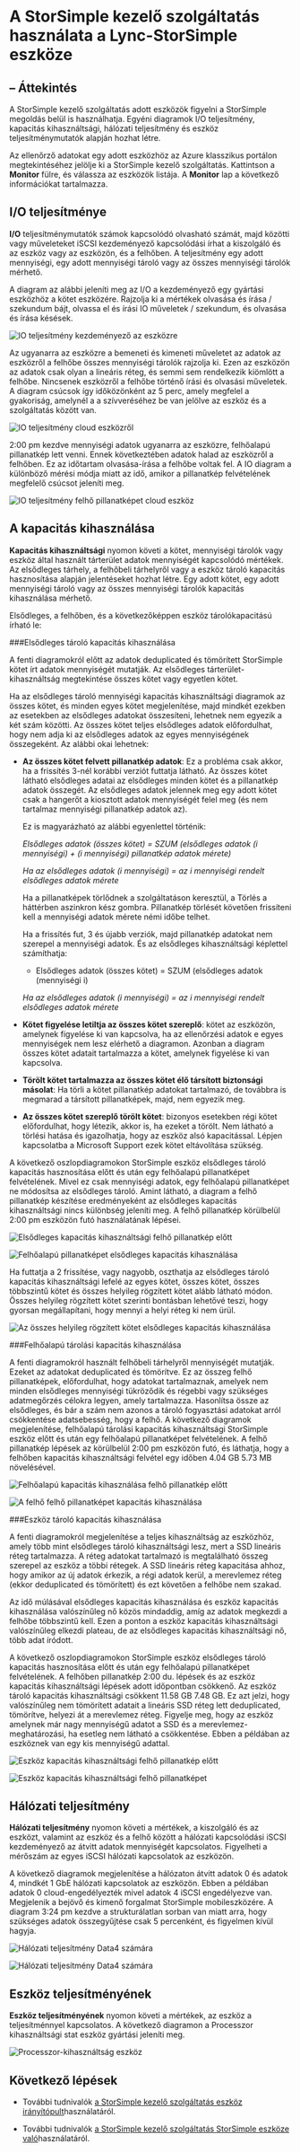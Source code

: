 <properties 
   pageTitle="Figyelheti a StorSimple eszköz |} Microsoft Azure"
   description="A StorSimple kezelő szolgáltatás használata a Lync-I/O teljesítmény, kapacitás kihasználása, hálózati teljesítmény és eszköz teljesítményének ismerteti."
   services="storsimple"
   documentationCenter="NA"
   authors="alkohli"
   manager="carmonm"
   editor="" />
<tags 
   ms.service="storsimple"
   ms.devlang="NA"
   ms.topic="article"
   ms.tgt_pltfrm="NA"
   ms.workload="TBD"
   ms.date="08/16/2016"
   ms.author="alkohli" />

# <a name="use-the-storsimple-manager-service-to-monitor-your-storsimple-device"></a>A StorSimple kezelő szolgáltatás használata a Lync-StorSimple eszköze 

## <a name="overview"></a>– Áttekintés

A StorSimple kezelő szolgáltatás adott eszközök figyelni a StorSimple megoldás belül is használhatja. Egyéni diagramok I/O teljesítmény, kapacitás kihasználtsági, hálózati teljesítmény és eszköz teljesítménymutatók alapján hozhat létre. 

Az ellenőrző adatokat egy adott eszközhöz az Azure klasszikus portálon megtekintéséhez jelölje ki a StorSimple kezelő szolgáltatás. Kattintson a **Monitor** fülre, és válassza az eszközök listája. A **Monitor** lap a következő információkat tartalmazza.

## <a name="io-performance"></a>I/O teljesítménye 

**I/O** teljesítménymutatók számok kapcsolódó olvasható számát, majd közötti vagy műveleteket iSCSI kezdeményező kapcsolódási írhat a kiszolgáló és az eszköz vagy az eszközön, és a felhőben. A teljesítmény egy adott mennyiségi, egy adott mennyiségi tároló vagy az összes mennyiségi tárolók mérhető.

A diagram az alábbi jeleníti meg az I/O a kezdeményező egy gyártási eszközhöz a kötet eszközére. Rajzolja ki a mértékek olvasása és írása / szekundum bájt, olvassa el és írási IO műveletek / szekundum, és olvasása és írása késések.

![IO teljesítmény kezdeményező az eszközre](./media/storsimple-monitor-device/StorSimple_IO_Performance_For_InitiatorTODevice_For_AllVolumesM.png)

Az ugyanarra az eszközre a bemeneti és kimeneti műveletet az adatok az eszközről a felhőbe összes mennyiségi tárolók rajzolja ki. Ezen az eszközön az adatok csak olyan a lineáris réteg, és semmi sem rendelkezik kiömlött a felhőbe. Nincsenek eszközről a felhőbe történő írási és olvasási műveletek. A diagram csúcsok így időközönként az 5 perc, amely megfelel a gyakoriság, amelynél a a szívveréséhez be van jelölve az eszköz és a szolgáltatás között van. 

![IO teljesítmény cloud eszközről](./media/storsimple-monitor-device/StorSimple_IO_Performance_For_DeviceTOCloud_For_AllVolumeContainersM.png)


2:00 pm kezdve mennyiségi adatok ugyanarra az eszközre, felhőalapú pillanatkép lett venni. Ennek következtében adatok halad az eszközről a felhőben. Ez az időtartam olvasása-írása a felhőbe voltak fel. A IO diagram a különböző mérési módja miatt az idő, amikor a pillanatkép felvételének megfelelő csúcsot jeleníti meg. 

![IO teljesítmény felhő pillanatképet cloud eszköz](./media/storsimple-monitor-device/StorSimple_IO_Performance_For_DeviceTOCloud_For_AllVolumeContainers2M.png)


## <a name="capacity-utilization"></a>A kapacitás kihasználása 

**Kapacitás kihasználtsági** nyomon követi a kötet, mennyiségi tárolók vagy eszköz által használt tárterület adatok mennyiségét kapcsolódó mértékek. Az elsődleges tárhely, a felhőbeli tárhelyről vagy a eszköz tároló kapacitás hasznosítása alapján jelentéseket hozhat létre. Egy adott kötet, egy adott mennyiségi tároló vagy az összes mennyiségi tárolók kapacitás kihasználása mérhető.


Elsődleges, a felhőben, és a következőképpen eszköz tárolókapacitású írható le:

###<a name="primary-storage-capacity-utilization"></a>Elsődleges tároló kapacitás kihasználása
 
A fenti diagramokról előtt az adatok deduplicated és tömörített StorSimple kötet írt adatok mennyiségét mutatják. Az elsődleges tárterület-kihasználtság megtekintése összes kötet vagy egyetlen kötet.

Ha az elsődleges tároló mennyiségi kapacitás kihasználtsági diagramok az összes kötet, és minden egyes kötet megjelenítése, majd mindkét ezekben az esetekben az elsődleges adatokat összesíteni, lehetnek nem egyezik a két szám közötti. Az összes kötet teljes elsődleges adatok előfordulhat, hogy nem adja ki az elsődleges adatok az egyes mennyiségének összegeként. Az alábbi okai lehetnek:

- **Az összes kötet felvett pillanatkép adatok**: Ez a probléma csak akkor, ha a frissítés 3-nél korábbi verziót futtatja látható. Az összes kötet látható elsődleges adatai az elsődleges minden kötet és a pillanatkép adatok összegét. Az elsődleges adatok jelennek meg egy adott kötet csak a hangerőt a kiosztott adatok mennyiségét felel meg (és nem tartalmaz mennyiségi pillanatkép adatok az).

    Ez is magyarázható az alábbi egyenlettel történik:

    *Elsődleges adatok (összes kötet) = SZUM (elsődleges adatok (i mennyiségi) + (i mennyiségi) pillanatkép adatok mérete)*
    
    *Ha az elsődleges adatok (i mennyiségi) = az i mennyiségi rendelt elsődleges adatok mérete*
 
    Ha a pillanatképek törlődnek a szolgáltatáson keresztül, a Törlés a háttérben aszinkron kész gombra. Pillanatkép törlését követően frissíteni kell a mennyiségi adatok mérete némi időbe telhet. 

    Ha a frissítés fut, 3 és újabb verziók, majd pillanatkép adatokat nem szerepel a mennyiségi adatok. És az elsődleges kihasználtsági képlettel számíthatja:

    * Elsődleges adatok (összes kötet) = SZUM (elsődleges adatok (mennyiségi i)
    
    *Ha az elsődleges adatok (i mennyiségi) = az i mennyiségi rendelt elsődleges adatok mérete*
 
- **Kötet figyelése letiltja az összes kötet szereplő**: kötet az eszközön, amelynek figyelése ki van kapcsolva, ha az ellenőrzési adatok e egyes mennyiségek nem lesz elérhető a diagramon. Azonban a diagram összes kötet adatait tartalmazza a kötet, amelynek figyelése ki van kapcsolva. 
 
- **Törölt kötet tartalmazza az összes kötet élő társított biztonsági másolat**: Ha törli a kötet pillanatkép adatokat tartalmazó, de továbbra is megmarad a társított pillanatképek, majd, nem egyezik meg.

- **Az összes kötet szereplő törölt kötet**: bizonyos esetekben régi kötet előfordulhat, hogy létezik, akkor is, ha ezeket a törölt. Nem látható a törlési hatása és igazolhatja, hogy az eszköz alsó kapacitással. Lépjen kapcsolatba a Microsoft Support ezek kötet eltávolítása szükség.

A következő oszlopdiagramokon StorSimple eszköz elsődleges tároló kapacitás hasznosítása előtt és után egy felhőalapú pillanatképet felvételének. Mivel ez csak mennyiségi adatok, egy felhőalapú pillanatképet ne módosítsa az elsődleges tároló. Amint látható, a diagram a felhő pillanatkép készítése eredményeként az elsődleges kapacitás kihasználtsági nincs különbség jeleníti meg. A felhő pillanatkép körülbelül 2:00 pm eszközön futó használatának lépései.

![Elsődleges kapacitás kihasználtsági felhő pillanatkép előtt](./media/storsimple-monitor-device/StorSimple_PrimaryCapacityUtil_For_AllVolumes2M.png)

![Felhőalapú pillanatképet elsődleges kapacitás kihasználása](./media/storsimple-monitor-device/StorSimple_PrimaryCapacityUtil_For_AllVolumes1M.png)

Ha futtatja a 2 frissítése, vagy nagyobb, oszthatja az elsődleges tároló kapacitás kihasználtsági lefelé az egyes kötet, összes kötet, összes többszintű kötet és összes helyileg rögzített kötet alább látható módon. Összes helyileg rögzített kötet szerinti bontásban lehetővé teszi, hogy gyorsan megállapítani, hogy mennyi a helyi réteg ki nem ürül.

![Az összes helyileg rögzített kötet elsődleges kapacitás kihasználása](./media/storsimple-monitor-device/localvolumes.png)


###<a name="cloud-storage-capacity-utilization"></a>Felhőalapú tárolási kapacitás kihasználása

A fenti diagramokról használt felhőbeli tárhelyről mennyiségét mutatják. Ezeket az adatokat deduplicated és tömörítve. Ez az összeg felhő pillanatképek, előfordulhat, hogy adatokat tartalmaznak, amelyek nem minden elsődleges mennyiségi tükröződik és régebbi vagy szükséges adatmegőrzés célokra legyen, amely tartalmazza. Hasonlítsa össze az elsődleges, és bár a szám nem azonos a tároló fogyasztási adatokat arról csökkentése adatsebesség, hogy a felhő. A következő diagramok megjelenítése, felhőalapú tárolási kapacitás kihasználtsági StorSimple eszköz előtt és után egy felhőalapú pillanatképet felvételének. A felhő pillanatkép lépések az körülbelül 2:00 pm eszközön futó, és láthatja, hogy a felhőben kapacitás kihasználtsági felvétel egy időben 4.04 GB 5.73 MB növelésével.

![Felhőalapú kapacitás kihasználása felhő pillanatkép előtt](./media/storsimple-monitor-device/StorSimple_CloudCapacityUtil_For_AllVolumeContainers2M.png)

![A felhő felhő pillanatképet kapacitás kihasználása](./media/storsimple-monitor-device/StorSimple_CloudCapacityUtil_For_AllVolumeContainers1M.png)


###<a name="device-storage-capacity-utilization"></a>Eszköz tároló kapacitás kihasználása

A fenti diagramokról megjelenítése a teljes kihasználtság az eszközhöz, amely több mint elsődleges tároló kihasználtsági lesz, mert a SSD lineáris réteg tartalmazza. A réteg adatokat tartalmazó is megtalálható összeg szerepel az eszköz a többi rétegek. A SSD lineáris réteg kapacitása ahhoz, hogy amikor az új adatok érkezik, a régi adatok kerül, a merevlemez réteg (ekkor deduplicated és tömörített) és ezt követően a felhőbe nem szakad.

Az idő múlásával elsődleges kapacitás kihasználása és eszköz kapacitás kihasználása valószínűleg nő közös mindaddig, amíg az adatok megkezdi a felhőbe többszintű kell. Ezen a ponton a eszköz kapacitás kihasználtsági valószínűleg elkezdi plateau, de az elsődleges kapacitás kihasználtsági nő, több adat íródott.

A következő oszlopdiagramokon StorSimple eszköz elsődleges tároló kapacitás hasznosítása előtt és után egy felhőalapú pillanatképet felvételének. A felhőben pillanatkép 2:00 du. lépések és az eszköz kapacitás kihasználtsági lépések adott időpontban csökkenő. Az eszköz tároló kapacitás kihasználtsági csökkent 11.58 GB 7.48 GB. Ez azt jelzi, hogy valószínűleg nem tömörített adatait a lineáris SSD réteg lett deduplicated, tömörítve, helyezi át a merevlemez réteg. Figyelje meg, hogy az eszköz amelynek már nagy mennyiségű adatot a SSD és a merevlemez-meghatározási, ha esetleg nem látható a csökkentése. Ebben a példában az eszköznek van egy kis mennyiségű adattal.

![Eszköz kapacitás kihasználtsági felhő pillanatkép előtt](./media/storsimple-monitor-device/StorSimple_DeviceCapacityUtil2M.png)

![Eszköz kapacitás kihasználtsági felhő pillanatképet](./media/storsimple-monitor-device/StorSimple_DeviceCapacityUtil1M.png)


## <a name="network-throughput"></a>Hálózati teljesítmény

**Hálózati teljesítmény** nyomon követi a mértékek, a kiszolgáló és az eszközt, valamint az eszköz és a felhő között a hálózati kapcsolódási iSCSI kezdeményező az átvitt adatok mennyiségét kapcsolatos. Figyelheti a mérőszám az egyes iSCSI hálózati kapcsolatok az eszközön.

A következő diagramok megjelenítése a hálózaton átvitt adatok 0 és adatok 4, mindkét 1 GbE hálózati kapcsolatok az eszközön. Ebben a példában adatok 0 cloud-engedélyezték mivel adatok 4 iSCSI engedélyezve van. Megjelenik a bejövő és kimenő forgalmat StorSimple mobileszközére. A diagram 3:24 pm kezdve a strukturálatlan sorban van miatt arra, hogy szükséges adatok összegyűjtése csak 5 percenként, és figyelmen kívül hagyja. 

![Hálózati teljesítmény Data4 számára](./media/storsimple-monitor-device/StorSimple_NetworkThroughput_Data0M.png)

![Hálózati teljesítmény Data4 számára](./media/storsimple-monitor-device/StorSimple_NetworkThroughput_Data4M.png)


## <a name="device-performance"></a>Eszköz teljesítményének 

**Eszköz teljesítményének** nyomon követi a mértékek, az eszköz a teljesítménnyel kapcsolatos. A következő diagramon a Processzor kihasználtsági stat eszköz gyártási jeleníti meg.

![Processzor-kihasználtság eszköz](./media/storsimple-monitor-device/StorSimple_DeviceMonitor_DevicePerformance1M.png)

## <a name="next-steps"></a>Következő lépések

- További tudnivalók [a StorSimple kezelő szolgáltatás eszköz irányítópult](storsimple-device-dashboard.md)használatáról.

- További tudnivalók [a StorSimple kezelő szolgáltatás StorSimple eszköze való](storsimple-manager-service-administration.md)használatáról.
